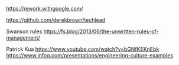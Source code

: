 
https://rework.withgoogle.com/

https://github.com/derekbrown/techlead

Swanson rules
https://fs.blog/2013/06/the-unwritten-rules-of-management/

Patrick Kua
https://www.youtube.com/watch?v=bGNfKEKnEbk
https://www.infoq.com/presentations/engineering-culture-examples
